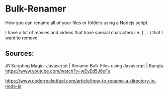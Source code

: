 # Bulk-Renamer

How you can rename all of your files or folders using a Nodejs script.

I have a lot of movies and videos that have special characters i.e. ( , . )  that I want to remove

## Sources:

#1 Scripting Magic: Javascript | Rename Bulk Files using Javascript | Bangla
https://www.youtube.com/watch?v=wEyEd5J8xFs

https://www.coderrocketfuel.com/article/how-to-rename-a-directory-in-node-js